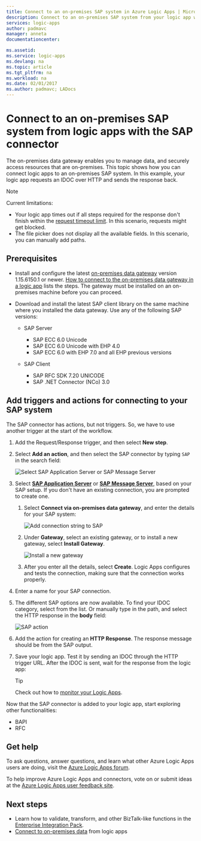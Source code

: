 ```yaml
---
title: Connect to an on-premises SAP system in Azure Logic Apps | Microsoft Docs
description: Connect to an on-premises SAP system from your logic app workflow through the on-premises data gateway
services: logic-apps
author: padmavc
manager: anneta
documentationcenter: 

ms.assetid:
ms.service: logic-apps
ms.devlang: na
ms.topic: article
ms.tgt_pltfrm: na
ms.workload: na
ms.date: 02/01/2017
ms.author: padmavc; LADocs
---
```


# Connect to an on-premises SAP system from logic apps with the SAP connector 

The on-premises data gateway enables you to manage data, and securely access resources that are on-premises. 
This topic shows how you can connect logic apps to an on-premises SAP system. In this example, your logic app 
requests an IDOC over HTTP and sends the response back.    

> [!NOTE]
> Current limitations: 
> - Your logic app times out if all steps required for the response don't finish within the 
> [request timeout limit](./logic-apps-limits-and-config.md). In this scenario, requests might get blocked. 
> - The file picker does not display all the available fields. In this scenario, you can manually add paths.

## Prerequisites

- Install and configure the latest [on-premises data gateway](https://www.microsoft.com/download/details.aspx?id=53127) version 1.15.6150.1 or newer. [How to connect to the on-premises data gateway in a logic app](http://aka.ms/logicapps-gateway) lists the steps. The gateway must be installed on an on-premises machine before you can proceed.

- Download and install the latest SAP client library on the same machine where you installed the data gateway. Use any of the following SAP versions: 
	- SAP Server
		- SAP ECC 6.0 Unicode
		- SAP ECC 6.0 Unicode with EHP 4.0
		- SAP ECC 6.0 with EHP 7.0 and all EHP previous versions
 
	- SAP Client
		- SAP RFC SDK 7.20 UNICODE
		- SAP .NET Connector (NCo) 3.0

## Add triggers and actions for connecting to your SAP system

The SAP connector has actions, but not triggers. 
So, we have to use another trigger at the start of the workflow. 

1. Add the Request/Response trigger, and then select **New step**.

2. Select **Add an action**, and then select the SAP connector by typing `SAP` in the search field:    

     ![Select SAP Application Server or SAP Message Server](media/logic-apps-using-sap-connector/sap-action.png)

3. Select [**SAP Application Server**](https://wiki.scn.sap.com/wiki/display/ABAP/ABAP+Application+Server) 
or [**SAP Message Server**](http://help.sap.com/saphelp_nw70/helpdata/en/40/c235c15ab7468bb31599cc759179ef/frameset.htm), 
based on your SAP setup. If you don't have an existing connection, you are prompted to create one.

   1. Select **Connect via on-premises data gateway**, and enter the details for your SAP system:   

       ![Add connection string to SAP](media/logic-apps-using-sap-connector/picture2.png)  

   2. Under **Gateway**, select an existing gateway, or to install a new gateway, select **Install Gateway**.

        ![Install a new gateway](media/logic-apps-using-sap-connector/install-gateway.png)
  
   3. After you enter all the details, select **Create**. 
   Logic Apps configures and tests the connection, making sure that the connection works properly.

4. Enter a name for your SAP connection.

5. The different SAP options are now available. To find your IDOC category, select from the list. 
Or manually type in the path, and select the HTTP response in the **body** field:

     ![SAP action](media/logic-apps-using-sap-connector/picture3.png)

6. Add the action for creating an **HTTP Response**. 
The response message should be from the SAP output.

7. Save your logic app. Test it by sending an IDOC through the HTTP trigger URL. 
After the IDOC is sent, wait for the response from the logic app:   

     > [!TIP]
     > Check out how to [monitor your Logic Apps](../logic-apps/logic-apps-monitor-your-logic-apps.md).

Now that the SAP connector is added to your logic app, start exploring other functionalities:

- BAPI
- RFC

## Get help

To ask questions, answer questions, and learn what other Azure Logic Apps users 
are doing, visit the [Azure Logic Apps forum](https://social.msdn.microsoft.com/Forums/en-US/home?forum=azurelogicapps).

To help improve Azure Logic Apps and connectors, vote on or submit ideas at the 
[Azure Logic Apps user feedback site](http://aka.ms/logicapps-wish).

## Next steps

- Learn how to validate, transform, and other BizTalk-like functions in the [Enterprise Integration Pack](../logic-apps/logic-apps-enterprise-integration-overview.md). 
- [Connect to on-premises data](../logic-apps/logic-apps-gateway-connection.md) from logic apps
